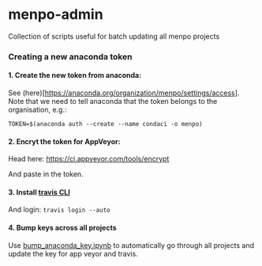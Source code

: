# menpo-admin
Collection of scripts useful for batch updating all menpo projects

### Creating a new anaconda token

#### 1. Create the new token from anaconda:

See (here)[https://anaconda.org/organization/menpo/settings/access].
Note that we need to tell anaconda that the token belongs to the organisation, e.g.:
```
TOKEN=$(anaconda auth --create --name condaci -o menpo)
```

#### 2. Encryt the token for AppVeyor:
Head here:
https://ci.appveyor.com/tools/encrypt

And paste in the token. 

#### 3. Install [travis CLI](https://github.com/travis-ci/travis.rb)

And login: `travis login --auto`

#### 4. Bump keys across all projects

Use [bump_anaconda_key.ipynb](https://github.com/menpo/menpo-admin/blob/master/bump_anaconda_key.ipynb) to automatically go through all projects and update the key for app veyor and travis.
